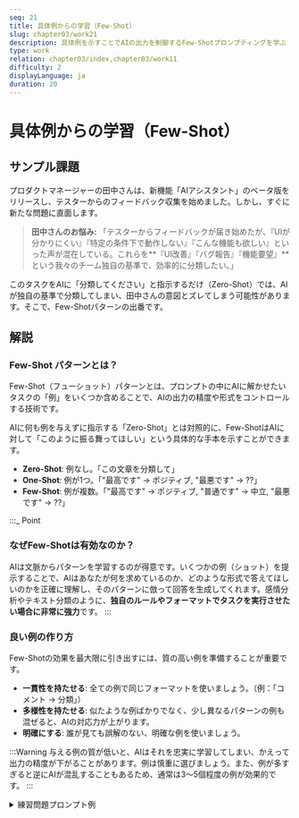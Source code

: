 ```yaml
---
seq: 21
title: 具体例からの学習（Few-Shot）
slug: chapter03/work21
description: 具体例を示すことでAIの出力を制御するFew-Shotプロンプティングを学ぶ
type: work
relation: chapter03/index,chapter03/work11
difficulty: 2
displayLanguage: ja
duration: 20
---
```


# 具体例からの学習（Few-Shot）

## サンプル課題
プロダクトマネージャーの田中さんは、新機能「AIアシスタント」のベータ版をリリースし、テスターからのフィードバック収集を始めました。しかし、すぐに新たな問題に直面します。

> **田中さんのお悩み:**
> 「テスターからフィードバックが届き始めたが、『UIが分かりにくい』『特定の条件下で動作しない』『こんな機能も欲しい』といった声が混在している。これらを**『UI改善』『バグ報告』『機能要望』**という我々のチーム独自の基準で、効率的に分類したい。」

このタスクをAIに「分類してください」と指示するだけ（Zero-Shot）では、AIが独自の基準で分類してしまい、田中さんの意図とズレてしまう可能性があります。そこで、Few-Shotパターンの出番です。

## 解説

### Few-Shot パターンとは？

Few-Shot（フューショット）パターンとは、プロンプトの中にAIに解かせたいタスクの「例」をいくつか含めることで、AIの出力の精度や形式をコントロールする技術です。

AIに何も例を与えずに指示する「Zero-Shot」とは対照的に、Few-ShotはAIに対して「このように振る舞ってほしい」という具体的な手本を示すことができます。

- **Zero-Shot**: 例なし。「この文章を分類して」
- **One-Shot**: 例が1つ。「"最高です" -> ポジティブ, "最悪です" -> ??」
- **Few-Shot**: 例が複数。「"最高です" -> ポジティブ, "普通です" -> 中立, "最悪です" -> ??」

:::_ Point
### なぜFew-Shotは有効なのか？
AIは文脈からパターンを学習するのが得意です。いくつかの例（ショット）を提示することで、AIはあなたが何を求めているのか、どのような形式で答えてほしいのかを正確に理解し、そのパターンに倣って回答を生成してくれます。感情分析やテキスト分類のように、**独自のルールやフォーマットでタスクを実行させたい場合に非常に強力**です。
:::

### 良い例の作り方

Few-Shotの効果を最大限に引き出すには、質の高い例を準備することが重要です。

- **一貫性を持たせる**: 全ての例で同じフォーマットを使いましょう。（例：「コメント -> 分類」）
- **多様性を持たせる**: 似たような例ばかりでなく、少し異なるパターンの例も混ぜると、AIの対応力が上がります。
- **明確にする**: 誰が見ても誤解のない、明確な例を使いましょう。

:::Warning
与える例の質が低いと、AIはそれを忠実に学習してしまい、かえって出力の精度が下がることがあります。例は慎重に選びましょう。また、例が多すぎると逆にAIが混乱することもあるため、通常は3〜5個程度の例が効果的です。
:::

<details>
<summary>練習問題プロンプト例</summary>

```markdown
あなたは、ユーザーからのフィードバックを分析するプロダクトマネージャーです。
以下の例に倣って、与えられたフィードバックを「UI改善」「バグ報告」「機能要望」のいずれかに分類してください。

# 例
- フィードバック: レポート作成ボタンの色が背景に溶け込んでいて見つけにくいです。
- 分類: UI改善

- フィードバック: 特定のキーワードで検索すると、アプリケーションが強制終了してしまいます。
- 分類: バグ報告

- フィードバック: 分析結果をPDF形式でエクスポートできる機能が欲しいです。
- 分類: 機能要望

# 分類するフィードバック
1. 「グラフの表示がスマホだと崩れて表示されます。レイアウトを直してほしいです。」
2. 「音声入力でアシスタントを呼び出せるようにしてほしい。」
3. 「昨日から、過去の履歴データを参照しようとするとエラーメッセージが出て何もできません。」
```

**▼ AIによる出力例**
```
1. 
- フィードバック: 「グラフの表示がスマホだと崩れて表示されます。レイアウトを直してほしいです。」
- 分類: UI改善
2. 
- フィードバック: 「音声入力でアシスタントを呼び出せるようにしてほしい。」
- 分類: 機能要望
3. 
- フィードバック: 「昨日から、過去の履歴データを参照しようとするとエラーメッセージが出て何もできません。」
- 分類: バグ報告
```
</details>